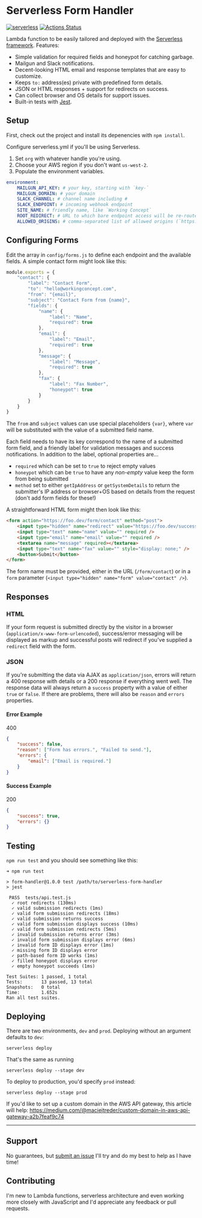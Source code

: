 # Serverless Form Handler

[![serverless](http://public.serverless.com/badges/v3.svg)](http://www.serverless.com)
[![Actions Status](https://github.com/workingconcept/serverless-form-handler/workflows/Test/badge.svg)](https://github.com/workingconcept/serverless-form-handler/actions)

Lambda function to be easily tailored and deployed with the [Serverless framework](https://serverless.com/). Features:

-   Simple validation for required fields and honeypot for catching garbage.
-   Mailgun and Slack notifications.
-   Decent-looking HTML email and response templates that are easy to customize.
-   Keeps `to:` address(es) private with predefined form details.
-   JSON or HTML responses + support for redirects on success.
-   Can collect browser and OS details for support issues.
-   Built-in tests with [Jest](https://jestjs.io).

## Setup

First, check out the project and install its depenencies with `npm install`.

Configure serverless.yml if you'll be using Serverless.

1. Set `org` with whatever handle you're using.
2. Choose your AWS region if you don't want `us-west-2`.
3. Populate the environment variables.

```yml
environment:
    MAILGUN_API_KEY: # your key, starting with `key-`
    MAILGUN_DOMAIN: # your domain
    SLACK_CHANNEL: # channel name including #
    SLACK_ENDPOINT: # incoming webhook endpoint
    SITE_NAME: # friendly name, like `Working Concept`
    ROOT_REDIRECT: # URL to which bare endpoint access will be re-routed
    ALLOWED_ORIGINS: # comma-separated list of allowed origins (`https://workingconcept.com,localhost:8000`)
```

## Configuring Forms

Edit the array in `config/forms.js` to define each endpoint and the available fields. A simple contact form might look like this:

```js
module.exports = {
    "contact": {
        "label": "Contact Form",
        "to": "hello@workingconcept.com",
        "from": "{email}",
        "subject": "Contact Form from {name}",
        "fields": {
            "name": {
                "label": "Name",
                "required": true
            },
            "email": {
                "label": "Email",
                "required": true
            },
            "message": {
                "label": "Message",
                "required": true
            },
            "fax": {
                "label": "Fax Number",
                "honeypot": true
            }
        }
    }
}
```

The `from` and `subject` values can use special placeholders `{var}`, where `var` will be substituted with the value of a submitted field name.

Each field needs to have its key correspond to the name of a submitted form field, and a friendly label for validation messages and success notifications. In addition to the label, optional properties are...

-   `required` which can be set to `true` to reject empty values
-   `honeypot` which can be `true` to have any _non-empty_ value keep the form from being submitted
-   `method` set to either `getIpAddress` or `getSystemDetails` to return the submitter's IP address or browser+OS based on details from the request (don't add form fields for these!)

A straightforward HTML form might then look like this:

```html
<form action="https://foo.dev/form/contact" method="post">
    <input type="hidden" name="redirect" value="https://foo.dev/success" />
    <input type="text" name="name" value="" required />
    <input type="email" name="email" value="" required />
    <textarea name="message" required></textarea>
    <input type="text" name="fax" value="" style="display: none;" />
    <button>Submit</button>
</form>
```

The form name must be provided, either in the URL (`/form/contact`) or in a `form` parameter (`<input type="hidden" name="form" value="contact" />`).

## Responses

### HTML

If your form request is submitted directly by the visitor in a browser (`application/x-www-form-urlencoded`), success/error messaging will be displayed as markup and successful posts will redirect if you've supplied a `redirect` field with the form.

### JSON

If you're submitting the data via AJAX as `application/json`, errors will return a 400 response with details or a 200 response if everything went well. The response data will always return a `success` property with a value of either `true` or `false`. If there are problems, there will also be `reason` and `errors` properties.

#### Error Example

400

```json
{
    "success": false,
    "reason": ["Form has errors.", "Failed to send."],
    "errors": {
        "email": ["Email is required."]
    }
}
```

#### Success Example

200

```json
{
    "success": true,
    "errors": {}
}
```

## Testing

`npm run test` and you should see something like this:

```shell
➜ npm run test

> form-handler@1.0.0 test /path/to/serverless-form-handler
> jest

 PASS  tests/api.test.js
  ✓ root redirects (130ms)
  ✓ valid submission redirects (1ms)
  ✓ valid form submission redirects (18ms)
  ✓ valid submission returns success
  ✓ valid form submission displays success (10ms)
  ✓ valid form submission redirects (5ms)
  ✓ invalid submission returns error (3ms)
  ✓ invalid form submission displays error (6ms)
  ✓ invalid form ID displays error (1ms)
  ✓ missing form ID displays error
  ✓ path-based form ID works (1ms)
  ✓ filled honeypot displays error
  ✓ empty honeypot succeeds (1ms)

Test Suites: 1 passed, 1 total
Tests:       13 passed, 13 total
Snapshots:   0 total
Time:        1.652s
Ran all test suites.
```

## Deploying

There are two environments, `dev` and `prod`. Deploying without an argument defaults to `dev`:

```
serverless deploy
```

That's the same as running

```
serverless deploy --stage dev
```

To deploy to production, you'd specify `prod` instead:

```
serverless deploy --stage prod
```

If you'd like to set up a custom domain in the AWS API gateway, this article will help: https://medium.com/@maciejtreder/custom-domain-in-aws-api-gateway-a2b7feaf9c74

---

## Support

No guarantees, but [submit an issue](https://github.com/workingconcept/serverless-form-handler/issues) I'll try and do my best to help as I have time!

## Contributing

I'm new to Lambda functions, serverless architecture and even working more closely with JavaScript and I'd appreciate any feedback or pull requests.
